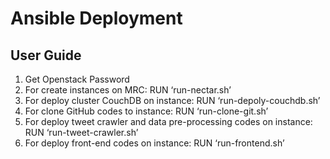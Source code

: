 # Ansible Deployment
## User Guide
1. Get Openstack Password
2. For create instances on MRC: RUN ‘run-nectar.sh’
3. For deploy cluster CouchDB on instance: RUN ‘run-depoly-couchdb.sh’
4. For clone GitHub codes to instance: RUN ‘run-clone-git.sh’
5. For deploy tweet crawler and data pre-processing codes on instance: RUN ‘run-tweet-crawler.sh’
6. For deploy front-end codes on instance: RUN ‘run-frontend.sh’
